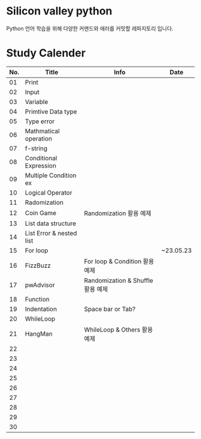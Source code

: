 # Silicon valley python
Python 언어 학습을 위해 다양한 커맨드와 에러를 커밋할 레파지토리 입니다.
# Study Calender
|No.|Title|Info|Date|
|------|---|---|---|
|01|Print|||
|02|Input|||
|03|Variable|||
|04|Primtive Data type|||
|05|Type error|||
|06|Mathmatical operation|||
|07|f-string|||
|08|Conditional Expression|||
|09|Multiple Condition ex|||
|10|Logical Operator|||
|11|Radomization|||
|12|Coin Game|Randomization 활용 예제||
|13|List data structure|||
|14|List Error & nested list|||
|15|For loop||~23.05.23|
|16|FizzBuzz|For loop & Condition 활용 예제||
|17|pwAdvisor|Randomization & Shuffle 활용 예제||
|18|Function|||
|19|Indentation|Space bar or Tab?||
|20|WhileLoop|||
|21|HangMan|WhileLoop & Others 활용 예제||
|22||||
|23||||
|24||||
|25||||
|26||||
|27||||
|28||||
|29||||
|30||||